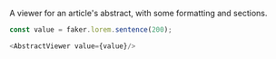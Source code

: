 A viewer for an article's abstract, with some formatting and sections.

```js
const value = faker.lorem.sentence(200);

<AbstractViewer value={value}/>
```
